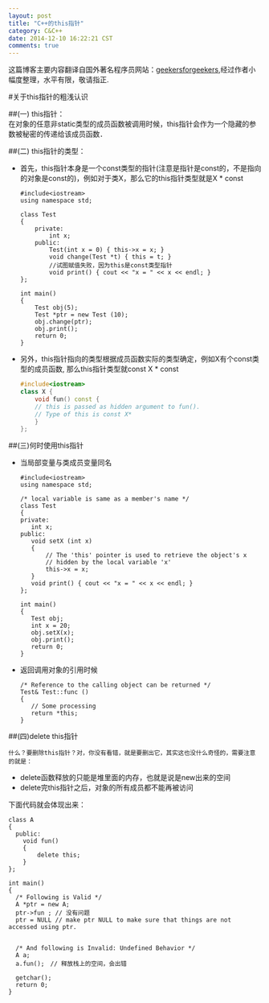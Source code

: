 ```yaml
---
layout: post
title: "C++的this指针"
category: C&C++
date: 2014-12-10 16:22:21 CST
comments: true
---
```


这篇博客主要内容翻译自国外著名程序员网站：[geekersforgeekers](http://www.geeksforgeeks.org),经过作者小幅度整理，水平有限，敬请指正.


#关于this指针的粗浅认识


##(一)   this指针：  
在对象的任意非static类型的成员函数被调用时候，this指针会作为一个隐藏的参数被秘密的传递给该成员函数．

##(二)   this指针的类型：

*   首先，this指针本身是一个const类型的指针(注意是指针是const的，不是指向的对象是const的)，例如对于类X，那么它的this指针类型就是X * const

		#include<iostream>
		using namespace std;

		class Test
		{
			private:
				int x;
			public:
				Test(int x = 0) { this->x = x; }
				void change(Test *t) { this = t; } 
				//试图赋值失败，因为this是const类型指针
				void print() { cout << "x = " << x << endl; }
		};

		int main()
		{
			Test obj(5);
			Test *ptr = new Test (10);
			obj.change(ptr);
			obj.print();
			return 0;
		}

*   另外，this指针指向的类型根据成员函数实际的类型确定，例如X有个const类型的成员函数, 那么this指针类型就const X * const

	```cpp
	#include<iostream>
	class X {
		void fun() const {
		// this is passed as hidden argument to fun(). 
		// Type of this is const X* 
		}
	};
	```
##(三)何时使用this指针

*   当局部变量与类成员变量同名

		#include<iostream>
		using namespace std;
	 
		/* local variable is same as a member's name */
		class Test
		{
		private:
		   int x;
		public:
		   void setX (int x)
		   {
		       // The 'this' pointer is used to retrieve the object's x
		       // hidden by the local variable 'x'
		       this->x = x;
		   }
		   void print() { cout << "x = " << x << endl; }
		};
 
		int main()
		{
		   Test obj;
		   int x = 20;
		   obj.setX(x);
		   obj.print();
		   return 0;
		}

*   返回调用对象的引用时候

		/* Reference to the calling object can be returned */
		Test& Test::func ()
		{
		   // Some processing
		   return *this;
		}

##(四)delete this指针

    什么？要删除this指针？对，你没有看错，就是要删出它，其实这也没什么奇怪的，需要注意的就是：

*    delete函数释放的只能是堆里面的内存，也就是说是new出来的空间
*    delete完this指针之后，对象的所有成员都不能再被访问
    
下面代码就会体现出来：

	class A
	{
	  public:
	    void fun()
	    {
	        delete this;
	    }
	};

	int main()
	{
	  /* Following is Valid */
	  A *ptr = new A;
	  ptr->fun ; // 没有问题
	  ptr = NULL // make ptr NULL to make sure that things are not accessed using ptr. 


	  /* And following is Invalid: Undefined Behavior */
	  A a;
	  a.fun();　// 释放栈上的空间，会出错

	  getchar();
	  return 0;
	}

